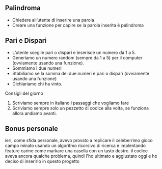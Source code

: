 ## Palindroma

- Chiedere all’utente di inserire una parola
- Creare una funzione per capire se la parola inserita è palindroma

## Pari e Dispari

- L’utente sceglie pari o dispari e inserisce un numero da 1 a 5.
- Generiamo un numero random (sempre da 1 a 5) per il computer (ovviamente usando una funzione).
- Sommiamo i due numeri
- Stabiliamo se la somma dei due numeri è pari o dispari (ovviamente usando una funzione)
- Dichiariamo chi ha vinto.

Consigli del giorno

1. Scriviamo sempre in italiano i passaggi che vogliamo fare
2. Scriviamo sempre solo un pezzetto di codice alla volta, se funziona allora andiamo avanti.

## Bonus personale

ieri, come sfida personale, avevo provato a replicare il celeberrimo gioco campo minato usando un algoritmo ricorsivo di ricerca e implentando feature carine come markare una casella con un tasto destro. il codice aveva ancora qualche problema, quindi l'ho ultimato e aggiustato oggi e ho deciso di inserirlo in questo progetto
